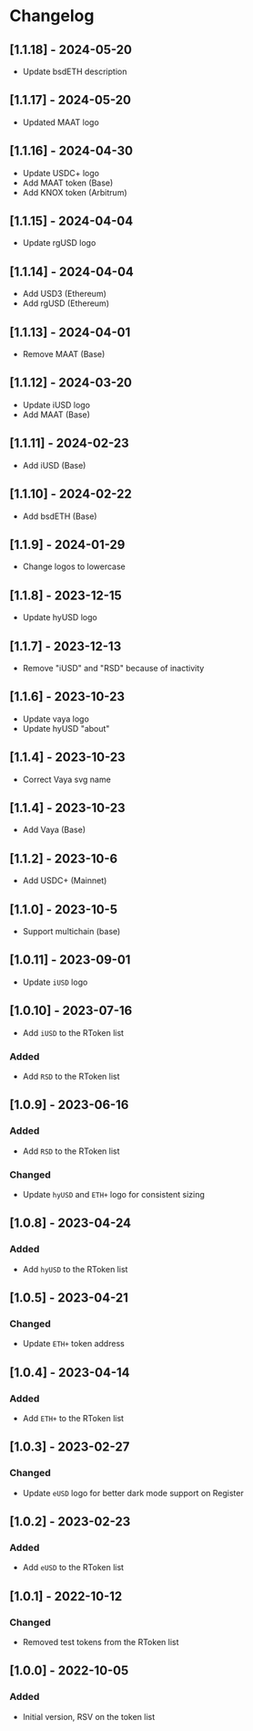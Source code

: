 # Changelog

## [1.1.18] - 2024-05-20

- Update bsdETH description

## [1.1.17] - 2024-05-20

- Updated MAAT logo

## [1.1.16] - 2024-04-30

- Update USDC+ logo
- Add MAAT token (Base)
- Add KNOX token (Arbitrum)

## [1.1.15] - 2024-04-04

- Update rgUSD logo

## [1.1.14] - 2024-04-04

- Add USD3 (Ethereum)
- Add rgUSD (Ethereum)

## [1.1.13] - 2024-04-01

- Remove MAAT (Base)

## [1.1.12] - 2024-03-20

- Update iUSD logo
- Add MAAT (Base)

## [1.1.11] - 2024-02-23

- Add iUSD (Base)

## [1.1.10] - 2024-02-22

- Add bsdETH (Base)

## [1.1.9] - 2024-01-29

- Change logos to lowercase

## [1.1.8] - 2023-12-15

- Update hyUSD logo

## [1.1.7] - 2023-12-13

- Remove "iUSD" and "RSD" because of inactivity

## [1.1.6] - 2023-10-23

- Update vaya logo
- Update hyUSD "about"

## [1.1.4] - 2023-10-23

- Correct Vaya svg name

## [1.1.4] - 2023-10-23

- Add Vaya (Base)

## [1.1.2] - 2023-10-6

- Add USDC+ (Mainnet)

## [1.1.0] - 2023-10-5

- Support multichain (base)

## [1.0.11] - 2023-09-01

- Update `iUSD` logo

## [1.0.10] - 2023-07-16

- Add `iUSD` to the RToken list

### Added

- Add `RSD` to the RToken list

## [1.0.9] - 2023-06-16

### Added

- Add `RSD` to the RToken list

### Changed

- Update `hyUSD` and `ETH+` logo for consistent sizing

## [1.0.8] - 2023-04-24

### Added

- Add `hyUSD` to the RToken list

## [1.0.5] - 2023-04-21

### Changed

- Update `ETH+` token address

## [1.0.4] - 2023-04-14

### Added

- Add `ETH+` to the RToken list

## [1.0.3] - 2023-02-27

### Changed

- Update `eUSD` logo for better dark mode support on Register

## [1.0.2] - 2023-02-23

### Added

- Add `eUSD` to the RToken list

## [1.0.1] - 2022-10-12

### Changed

- Removed test tokens from the RToken list

## [1.0.0] - 2022-10-05

### Added

- Initial version, RSV on the token list
